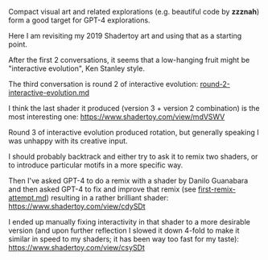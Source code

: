 Compact visual art and related explorations (e.g. beautiful code by **zzznah**) form a good target for GPT-4 explorations.

Here I am revisiting my 2019 Shadertoy art and using that as a starting point.

After the first 2 conversations, it seems that a low-hanging fruit might be "interactive evolution", Ken Stanley style.

The third conversation is round 2 of interactive evolution: [round-2-interactive-evolution.md](round-2-interactive-evolution.md)

I think the last shader it produced (version 3 + version 2 combination) is the most interesting one: https://www.shadertoy.com/view/mdVSWV

Round 3 of interactive evolution produced rotation, but generally speaking I was unhappy with its creative input.

I should probably backtrack and either try to ask it to remix two shaders, or to introduce particular motifs in a more specific way.

Then I've asked GPT-4 to do a remix with a shader by Danilo Guanabara and then asked GPT-4 to fix and improve that remix
(see [first-remix-attempt.md](first-remix-attempt.md)) resulting in a rather brilliant
shader: https://www.shadertoy.com/view/cdySDt

I ended up manually fixing interactivity in that shader to a more desirable version (and upon further reflection I slowed it
down 4-fold to make it similar in speed to my shaders; it has been way too fast for my taste): https://www.shadertoy.com/view/csySDt
